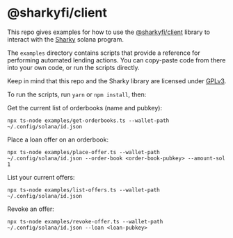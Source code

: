 # @sharkyfi/client

This repo gives examples for how to use the [@sharkyfi/client](https://www.npmjs.com/package/@sharkyfi/client) library to interact with the [Sharky](https://sharky.fi) solana program.

The `examples` directory contains scripts that provide a reference for performing automated lending actions. You can copy-paste code from there into your own code, or run the scripts directly.

Keep in mind that this repo and the Sharky library are licensed under [GPLv3](https://www.gnu.org/licenses/gpl-3.0.en.html).

To run the scripts, run `yarn` or `npm install`, then:

Get the current list of orderbooks (name and pubkey):

```
npx ts-node examples/get-orderbooks.ts --wallet-path ~/.config/solana/id.json
```

Place a loan offer on an orderbook:

```
npx ts-node examples/place-offer.ts --wallet-path ~/.config/solana/id.json --order-book <order-book-pubkey> --amount-sol 1
```

List your current offers:

```
npx ts-node examples/list-offers.ts --wallet-path ~/.config/solana/id.json
```

Revoke an offer:

```
npx ts-node examples/revoke-offer.ts --wallet-path ~/.config/solana/id.json --loan <loan-pubkey>
```
